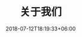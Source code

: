 ---
title: "关于我们"
date: 2018-07-12T18:19:33+06:00
heading : "我们是二木设计，武汉专业的UI设计公司."
description : "       我们通过研究理解用户的思维、行为和目标，为各类客户开发具有前瞻性的品牌标识、网站、插图和动画，让用户在情感上、行为上感知产品的创新、感受完美的体验，超越品牌的价值。我们坚持“以用户为中心”的设计流程来帮助我们的客户设计用户体验友好的产品，减少开发和支持成本，进而促进销售、提升利润和品牌知名度。"
expertise_title: "专业领域"
expertise_sectors: ["交互设计", "视觉设计", "动效设计", "品牌设计"]
---